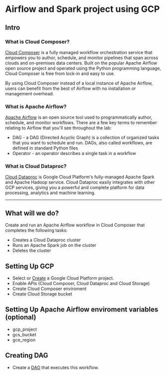 # Airflow and Spark project using GCP

## Intro
### What is Cloud Composer?
[Cloud Composer](https://cloud.google.com/composer) is a fully managed workflow orchestration service that empowers you to author, schedule, and monitor pipelines that span across clouds and on-premises data centers. Built on the popular Apache Airflow open source project and operated using the Python programming language, Cloud Composer is free from lock-in and easy to use.

By using Cloud Composer instead of a local instance of Apache Airflow, users can benefit from the best of Airflow with no installation or management overhead.

### What is Apache Airflow?
[Apache Airflow](https://airflow.apache.org/) is an open source tool used to programmatically author, schedule, and monitor workflows. There are a few key terms to remember relating to Airflow that you'll see throughout the lab:

- DAG - a DAG (Directed Acyclic Graph) is a collection of organized tasks that you want to schedule and run. DAGs, also called workflows, are defined in standard Python files
- Operator - an operator describes a single task in a workflow

### What is Cloud Dataproc?
[Cloud Dataproc](https://cloud.google.com/dataproc) is Google Cloud Platform's fully-managed Apache Spark and Apache Hadoop service. Cloud Dataproc easily integrates with other GCP services, giving you a powerful and complete platform for data processing, analytics and machine learning.

----------------------------------------------------------------------------------------------------------------------

## What will we do?

Create and run an Apache Airflow workflow in Cloud Composer that completes the following tasks:
- Creates a Cloud Dataproc cluster
- Runs an Apache Spark job on the cluster
- Deletes the cluster

## Setting Up GCP
- Select or [Create](https://cloud.google.com/resource-manager/docs/creating-managing-projects) a Google Cloud Platform project. 
- Enable APIs (Cloud Composer, Cloud Dataproc and Cloud Storage)
- Create Cloud Composer enviroment
- Create Cloud Storage bucket

## Setting Up Apache Airflow enviroment variables (optional)
- gcp_project
- gcs_bucket
- gce_region

## Creating DAG
- Create a [DAG](/dag.py) that executes this workflow.